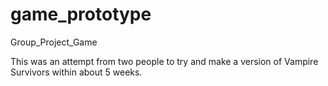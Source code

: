 # game_prototype
Group_Project_Game

This was an attempt from two people to try and make a version of Vampire Survivors within about 5 weeks.
